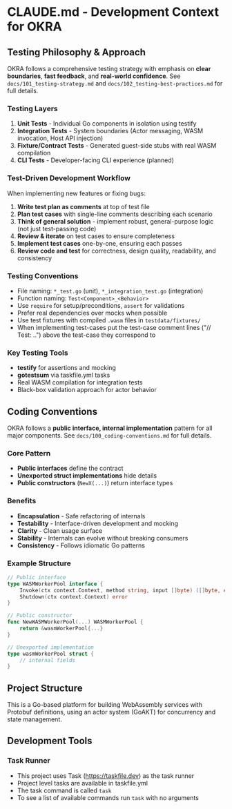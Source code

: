 # CLAUDE.md - Development Context for OKRA

## Testing Philosophy & Approach

OKRA follows a comprehensive testing strategy with emphasis on **clear boundaries**, **fast feedback**, and **real-world confidence**. See `docs/101_testing-strategy.md` and `docs/102_testing-best-practices.md` for full details.

### Testing Layers
1. **Unit Tests** - Individual Go components in isolation using testify
2. **Integration Tests** - System boundaries (Actor messaging, WASM invocation, Host API injection)
3. **Fixture/Contract Tests** - Generated guest-side stubs with real WASM compilation
4. **CLI Tests** - Developer-facing CLI experience (planned)

### Test-Driven Development Workflow
When implementing new features or fixing bugs:

1. **Write test plan as comments** at top of test file
2. **Plan test cases** with single-line comments describing each scenario
3. **Think of general solution** - implement robust, general-purpose logic (not just test-passing code)
4. **Review & iterate** on test cases to ensure completeness
5. **Implement test cases** one-by-one, ensuring each passes
6. **Review code and test** for correctness, design quality, readability, and consistency

### Testing Conventions
- File naming: `*_test.go` (unit), `*_integration_test.go` (integration)
- Function naming: `Test<Component>_<Behavior>`
- Use `require` for setup/preconditions, `assert` for validations
- Prefer real dependencies over mocks when possible
- Use test fixtures with compiled `.wasm` files in `testdata/fixtures/`
- When implementing test-cases put the test-case comment lines ("// Test: ..") above the test-case they correspond to

### Key Testing Tools
- **testify** for assertions and mocking
- **gotestsum** via taskfile.yml tasks
- Real WASM compilation for integration tests
- Black-box validation approach for actor behavior

## Coding Conventions

OKRA follows a **public interface, internal implementation** pattern for all major components. See `docs/100_coding-conventions.md` for full details.

### Core Pattern
- **Public interfaces** define the contract
- **Unexported struct implementations** hide details
- **Public constructors** (`NewX(...)`) return interface types

### Benefits
- **Encapsulation** - Safe refactoring of internals
- **Testability** - Interface-driven development and mocking
- **Clarity** - Clean usage surface
- **Stability** - Internals can evolve without breaking consumers
- **Consistency** - Follows idiomatic Go patterns

### Example Structure
```go
// Public interface
type WASMWorkerPool interface {
    Invoke(ctx context.Context, method string, input []byte) ([]byte, error)
    Shutdown(ctx context.Context) error
}

// Public constructor
func NewWASMWorkerPool(...) WASMWorkerPool {
    return &wasmWorkerPool{...}
}

// Unexported implementation
type wasmWorkerPool struct {
    // internal fields
}
```

## Project Structure
This is a Go-based platform for building WebAssembly services with Protobuf definitions, using an actor system (GoAKT) for concurrency and state management.

## Development Tools

### Task Runner
- This project uses Task (https://taskfile.dev) as the task runner
- Project level tasks are available in taskfile.yml
- The task command is called `task`
- To see a list of available commands run `task` with no arguments